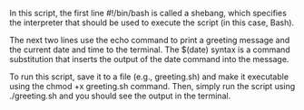 In this script, the first line #!/bin/bash is called a shebang, which specifies the interpreter that should be used to execute the script (in this case, Bash).

The next two lines use the echo command to print a greeting message and the current date and time to the terminal. The $(date) syntax is a command substitution that inserts the output of the date command into the message.

To run this script, save it to a file (e.g., greeting.sh) and make it executable using the chmod +x greeting.sh command. Then, simply run the script using ./greeting.sh and you should see the output in the terminal.

